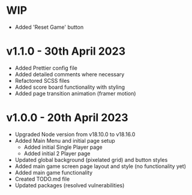 # WIP

- Added 'Reset Game' button

# v1.1.0 - 30th April 2023

- Added Prettier config file
- Added detailed comments where necessary
- Refactored SCSS files
- Added score board functionality with styling
- Added page transition animation (framer motion)

# v1.0.0 - 20th April 2023

- Upgraded Node version from v18.10.0 to v18.16.0
- Added Main Menu and initial page setup
  - Added initial Single Player page
  - Added initial 2 Player page
- Updated global background (pixelated grid) and button styles
- Added main game screen page layout and style (no functionality yet)
- Added main game functionality
- Created TODO.md file
- Updated packages (resolved vulnerabilities)

